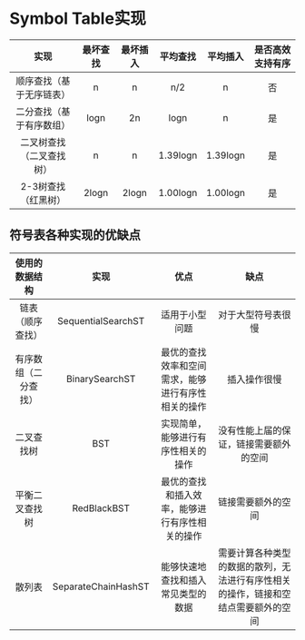 # Symbol Table实现

|           实现           | 最坏查找 | 最坏插入 | 平均查找 | 平均插入 | 是否高效支持有序 |
| :----------------------: | :------: | :------: | :------: | :------: | :--------------: |
| 顺序查找（基于无序链表） |    n     |    n     |   n/2    |    n     |        否        |
| 二分查找（基于有序数组） |   logn   |    2n    |   logn   |    n     |        是        |
| 二叉树查找（二叉查找树） |    n     |    n     | 1.39logn | 1.39logn |        是        |
|   2-3树查找（红黑树）    |  2logn   |  2logn   | 1.00logn | 1.00logn |        是        |

## 符号表各种实现的优缺点

|    使用的数据结构    |        实现         |                        优点                        |                             缺点                             |
| :------------------: | :-----------------: | :------------------------------------------------: | :----------------------------------------------------------: |
|   链表（顺序查找）   | SequentialSearchST  |                   适用于小型问题                   |                      对于大型符号表很慢                      |
| 有序数组（二分查找） |   BinarySearchST    | 最优的查找效率和空间需求，能够进行有序性相关的操作 |                         插入操作很慢                         |
|      二叉查找树      |         BST         |         实现简单，能够进行有序性相关的操作         |            没有性能上届的保证，链接需要额外的空间            |
|    平衡二叉查找树    |     RedBlackBST     |   最优的查找和插入效率，能够进行有序性相关的操作   |                      链接需要额外的空间                      |
|        散列表        | SeparateChainHashST |         能够快速地查找和插入常见类型的数据         | 需要计算各种类型的数据的散列，无法进行有序性相关的操作，链接和空结点需要额外的空间 |

